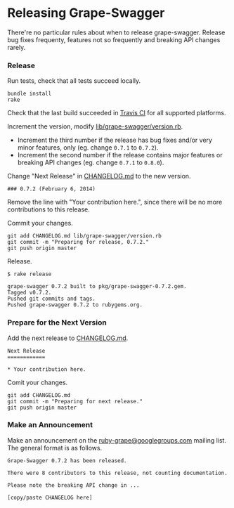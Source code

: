 # Releasing Grape-Swagger

There're no particular rules about when to release grape-swagger. Release bug fixes frequenty, features not so frequently and breaking API changes rarely.

### Release

Run tests, check that all tests succeed locally.

```
bundle install
rake
```

Check that the last build succeeded in [Travis CI](https://travis-ci.org/ruby-grape/grape-swagger) for all supported platforms.

Increment the version, modify [lib/grape-swagger/version.rb](lib/grape-swagger/version.rb).

*  Increment the third number if the release has bug fixes and/or very minor features, only (eg. change `0.7.1` to `0.7.2`).
*  Increment the second number if the release contains major features or breaking API changes (eg. change `0.7.1` to `0.8.0`).

Change "Next Release" in [CHANGELOG.md](CHANGELOG.md) to the new version.

```
### 0.7.2 (February 6, 2014)
```

Remove the line with "Your contribution here.", since there will be no more contributions to this release.

Commit your changes.

```
git add CHANGELOG.md lib/grape-swagger/version.rb
git commit -m "Preparing for release, 0.7.2."
git push origin master
```

Release.

```
$ rake release

grape-swagger 0.7.2 built to pkg/grape-swagger-0.7.2.gem.
Tagged v0.7.2.
Pushed git commits and tags.
Pushed grape-swagger 0.7.2 to rubygems.org.
```

### Prepare for the Next Version

Add the next release to [CHANGELOG.md](CHANGELOG.md).

```
Next Release
============

* Your contribution here.
```

Comit your changes.

```
git add CHANGELOG.md
git commit -m "Preparing for next release."
git push origin master
```

### Make an Announcement

Make an announcement on the [ruby-grape@googlegroups.com](mailto:ruby-grape@googlegroups.com) mailing list. The general format is as follows.

```
Grape-Swagger 0.7.2 has been released.

There were 8 contributors to this release, not counting documentation.

Please note the breaking API change in ...

[copy/paste CHANGELOG here]

```
